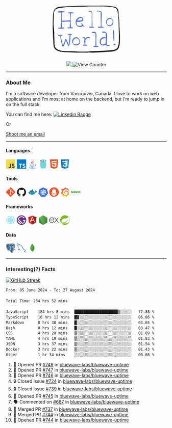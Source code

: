 <div align="center">
    <img src="./img/hello_world.webp" height="200px" width="">
    <div>
        <a href="https://www.linkedin.com/in/ajhollid">
            <img src="https://img.shields.io/badge/LinkedIn-blue"/>
        </a>
        <img src="https://komarev.com/ghpvc/?username=ajhollid&color=yellow" alt="View Counter">
    </div>
</div>

---

### About Me

I'm a software developer from Vancouver, Canada. I love to work on web applications and I'm most at home on the backend, but I'm ready to jump in on the full stack.

You can find me here: [![Linkedin Badge](https://img.shields.io/badge/-ajhollid-blue?style=flat&logo=Linkedin&logoColor=white)](https://www.linkedin.com/in/ajhollid)

Or

[Shoot me an email](mailto:ajhollid@gmail.com)

---

#### Languages

<div>
    <img src="./img/devicons/javascript-original.svg" width=30 height=30 alt="JavaScript">
    <img src="/img/devicons/typescript-original.svg" width=30 height=30 alt="TypeScript">
    <img src="./img/devicons/java-original.svg" width=30 height=30 alt="Java">
    <img src="./img/devicons/go-original.svg" width=30 height=30 alt="Golang">
    <img src="./img/devicons/html5-original.svg" width=30 height=30 alt="HTML 5">
    <img src="./img/devicons/css3-original.svg" width=30 height=30 alt="CSS 3">
</div>

#### Tools

<div>
    <img src="./img/devicons/git-original.svg" width=30 height=30 alt="Git">
    <img src="./img/devicons/github-original.svg" width=30 height=30 alt="Github">
    <img src="./img/devicons/docker-original.svg" width=30 
    height=30 alt="Docker">
    <img src="./img/devicons/kubernetes-original.svg" width=30 height=30 alt="K8">
    <img src="./img/devicons/prometheus-original.svg" width=30 height=30 alt="Prometheus">
    <img src="./img/devicons/grafana-original.svg" width=30 height=30 alt="Grafana">
    <img src="./img/devicons/nginx-original.svg" width=30 height=30 alt="Nginx">
</div>

#### Frameworks

<div>
    <img src="./img/devicons/react-original.svg" width=30 height=30 alt="React">
    <img src="./img/devicons/gatsby-original.svg" width=30 height=30 alt="Gatsby">
    <img src="./img/devicons/angularjs-original.svg" width=30 height=30 alt="AngularJS">
    <img src="./img/devicons/nodejs-original.svg" width=30 height=30 alt="NodeJS">
    <img src="./img/devicons/express-original.svg" width=30 height=30 alt="Express">
    <img src="./img/devicons/spring-original.svg" width=30 height=30 alt="Spring">
</div>

#### Data

<div>
    <img src="./img/devicons/postgresql-original.svg" width=30 height=30 alt="Postgresql">
    <img src="./img/devicons/mysql-original.svg" width=30 height=30 alt="Mysql">
    <img src="./img/devicons/mongodb-original.svg" width=30 height=30 alt="MongoDB">
</div>

---

### Interesting(?) Facts

[![GitHub Streak](http://github-readme-streak-stats.herokuapp.com?user=ajhollid)](https://git.io/streak-stats)

 <!--START_SECTION:waka-->

```txt
From: 05 June 2024 - To: 27 August 2024

Total Time: 234 hrs 52 mins

JavaScript    184 hrs 8 mins  ███████████████████▒░░░░░   77.88 %
TypeScript    16 hrs 12 mins  █▓░░░░░░░░░░░░░░░░░░░░░░░   06.86 %
Markdown      8 hrs 38 mins   █░░░░░░░░░░░░░░░░░░░░░░░░   03.65 %
Bash          8 hrs 12 mins   █░░░░░░░░░░░░░░░░░░░░░░░░   03.47 %
CSS           4 hrs 28 mins   ▒░░░░░░░░░░░░░░░░░░░░░░░░   01.89 %
YAML          4 hrs 19 mins   ▒░░░░░░░░░░░░░░░░░░░░░░░░   01.83 %
JSON          3 hrs 37 mins   ▒░░░░░░░░░░░░░░░░░░░░░░░░   01.54 %
Docker        3 hrs 22 mins   ▒░░░░░░░░░░░░░░░░░░░░░░░░   01.43 %
Other         1 hr 34 mins    ░░░░░░░░░░░░░░░░░░░░░░░░░   00.66 %
```

<!--END_SECTION:waka-->


<!--START_SECTION:activity-->
1. 💪 Opened PR [#749](https://github.com/bluewave-labs/bluewave-uptime/pull/749) in [bluewave-labs/bluewave-uptime](https://github.com/bluewave-labs/bluewave-uptime)
2. 💪 Opened PR [#747](https://github.com/bluewave-labs/bluewave-uptime/pull/747) in [bluewave-labs/bluewave-uptime](https://github.com/bluewave-labs/bluewave-uptime)
3. 💪 Opened PR [#746](https://github.com/bluewave-labs/bluewave-uptime/pull/746) in [bluewave-labs/bluewave-uptime](https://github.com/bluewave-labs/bluewave-uptime)
4. 🔒 Closed issue [#724](https://github.com/bluewave-labs/bluewave-uptime/issues/724) in [bluewave-labs/bluewave-uptime](https://github.com/bluewave-labs/bluewave-uptime)
5. 🔒 Closed issue [#739](https://github.com/bluewave-labs/bluewave-uptime/issues/739) in [bluewave-labs/bluewave-uptime](https://github.com/bluewave-labs/bluewave-uptime)
6. 💪 Opened PR [#745](https://github.com/bluewave-labs/bluewave-uptime/pull/745) in [bluewave-labs/bluewave-uptime](https://github.com/bluewave-labs/bluewave-uptime)
7. 🗣 Commented on [#687](https://github.com/bluewave-labs/bluewave-uptime/pull/687#issuecomment-2315932936) in [bluewave-labs/bluewave-uptime](https://github.com/bluewave-labs/bluewave-uptime)
8. 🎉 Merged PR [#737](https://github.com/bluewave-labs/bluewave-uptime/pull/737) in [bluewave-labs/bluewave-uptime](https://github.com/bluewave-labs/bluewave-uptime)
9. 🎉 Merged PR [#744](https://github.com/bluewave-labs/bluewave-uptime/pull/744) in [bluewave-labs/bluewave-uptime](https://github.com/bluewave-labs/bluewave-uptime)
10. 💪 Opened PR [#744](https://github.com/bluewave-labs/bluewave-uptime/pull/744) in [bluewave-labs/bluewave-uptime](https://github.com/bluewave-labs/bluewave-uptime)
<!--END_SECTION:activity-->
